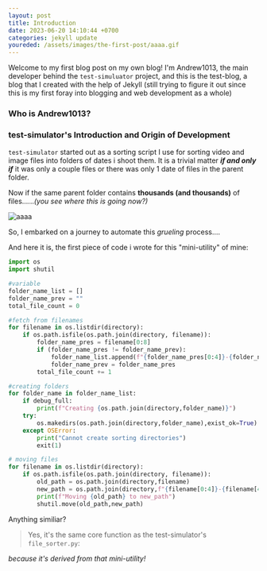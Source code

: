 ```yaml
---
layout: post
title: Introduction
date: 2023-06-20 14:10:44 +0700
categories: jekyll update
youreded: /assets/images/the-first-post/aaaa.gif
---
```

Welcome to my first blog post on my own blog!
I'm Andrew1013, the main developer behind the `test-simuluator` project, and this is the test-blog, a blog that I created with the help of Jekyll 
(still trying to figure it out since this is my first foray into blogging and web development as a whole)

### Who is Andrew1013?

### test-simulator's Introduction and Origin of Development
`test-simulator` started out as a sorting script I use for sorting video and image files into folders of dates i shoot them. It is a trivial matter ***if and only if*** it was only a couple files or there was only 1 date of files in the parent folder. 

Now if the same parent folder contains **thousands (and thousands)** of files......*(you see where this is going now?)*

![aaaa](/images/the-first-post/aaaa.gif)

So, I embarked on a journey to automate this *grueling* process....

And here it is, the first piece of code i wrote for this "mini-utility" of mine:
```python
import os
import shutil

#variable
folder_name_list = []
folder_name_prev = ""
total_file_count = 0

#fetch from filenames
for filename in os.listdir(directory):
    if os.path.isfile(os.path.join(directory, filename)):
        folder_name_pres = filename[0:8]
        if (folder_name_pres != folder_name_prev):
            folder_name_list.append(f"{folder_name_pres[0:4]}-{folder_name_pres[4:6]}-{folder_name_pres[6:8]}")
            folder_name_prev = folder_name_pres
        total_file_count += 1

#creating folders
for folder_name in folder_name_list:
    if debug_full:
        print(f"Creating {os.path.join(directory,folder_name)}")
    try:
        os.makedirs(os.path.join(directory,folder_name),exist_ok=True)
    except OSError:
        print("Cannot create sorting directories")
        exit(1)

# moving files
for filename in os.listdir(directory):
    if os.path.isfile(os.path.join(directory, filename)):
        old_path = os.path.join(directory,filename)
        new_path = os.path.join(directory,f"{filename[0:4]}-{filename[4:6]}-{filename[6:8]}\\{filename}")
        print(f"Moving {old_path} to new_path")
        shutil.move(old_path,new_path)
```

Anything similiar?

> Yes, it's the same core function as the test-simulator's `file_sorter.py`: 

*because it's derived from that mini-utility!*
